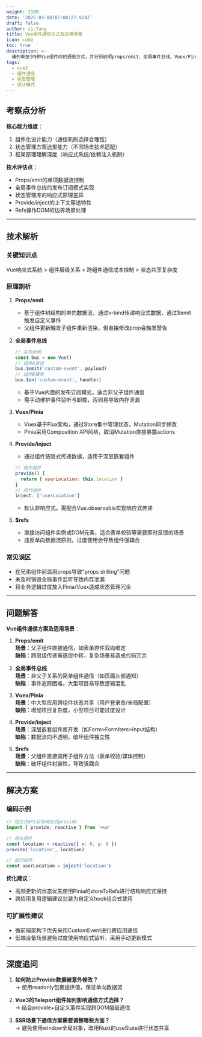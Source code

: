 ```yaml
---
weight: 3100
date: '2025-03-04T07:00:27.924Z'
draft: false
author: zi.Yang
title: Vue组件通信方式及应用场景
icon: code
toc: true
description: >-
  请列举至少5种Vue组件间的通信方式，并分别说明props/emit、全局事件总线、Vuex/Pinia状态管理、provide/inject以及$refs等方案的最佳适用场景及潜在缺陷。
tags:
  - vue2
  - 组件通信
  - 状态管理
  - 设计模式
---
```




## 考察点分析

**核心能力维度**：  

1. 组件化设计能力（通信机制选择合理性）  
2. 状态管理方案选型能力（不同场景技术适配）  
3. 框架原理理解深度（响应式系统/依赖注入机制）  

**技术评估点**：  

- Props/emit的单项数据流控制  
- 全局事件总线的发布订阅模式实现  
- 状态管理库的响应式原理差异  
- Provide/inject的上下文穿透特性  
- Refs操作DOM的边界场景处理  

---

## 技术解析

### 关键知识点  

Vue响应式系统 > 组件层级关系 > 跨组件通信成本控制 > 状态共享复杂度

### 原理剖析  

1. **Props/emit**  
   - 基于组件树结构的单向数据流，通过v-bind传递响应式数据，通过$emit触发自定义事件  
   - 父组件更新触发子组件重新渲染，但直接修改prop会触发警告  

2. **全局事件总线**  

   ```javascript
   // 实现示例
   const bus = new Vue()
   // 组件A发送
   bus.$emit('custom-event', payload)
   // 组件B接收
   bus.$on('custom-event', handler)
   ```

   - 基于Vue内置的发布订阅模式，适合非父子组件通信  
   - 需手动维护事件监听与卸载，否则易导致内存泄漏  

3. **Vuex/Pinia**  
   - Vuex基于Flux架构，通过Store集中管理状态，Mutation同步修改  
   - Pinia采用Composition API风格，取消Mutation直接暴露actions  

4. **Provide/inject**  
   - 通过组件链隐式传递数据，适用于深层嵌套组件  

   ```javascript
   // 祖先组件
   provide() {
     return { userLocation: this.location }
   }
   // 后代组件
   inject: ['userLocation']
   ```

   - 默认非响应式，需配合Vue.observable实现响应式传递  

5. **$refs**  
   - 直接访问组件实例或DOM元素，适合表单校验等需要即时反馈的场景  
   - 违反单向数据流原则，过度使用会导致组件强耦合  

### 常见误区  

- 在兄弟组件间滥用props导致"props drilling"问题  
- 未及时销毁全局事件监听导致内存泄漏  
- 将业务逻辑过度放入Pinia/Vuex造成状态管理冗余  

---

## 问题解答

**Vue组件通信方案及适用场景**：  

1. **Props/emit**  
   **场景**：父子组件直接通信，如表单控件双向绑定  
   **缺陷**：跨层级传递需逐层中转，复杂场景易造成代码冗余  

2. **全局事件总线**  
   **场景**：非父子关系的简单组件通信（如页面头部通知）  
   **缺陷**：事件追踪困难，大型项目易导致逻辑混乱  

3. **Vuex/Pinia**  
   **场景**：中大型应用跨组件状态共享（用户登录态/全局配置）  
   **缺陷**：增加项目复杂度，小型项目可能过度设计  

4. **Provide/inject**  
   **场景**：深层嵌套组件库开发（如Form>FormItem>Input结构）  
   **缺陷**：数据流向不透明，破坏组件独立性  

5. **$refs**  
   **场景**：父组件直接调用子组件方法（表单校验/媒体控制）  
   **缺陷**：破坏组件封装性，导致强耦合  

---

## 解决方案

### 编码示例  

```javascript
// 组合式API实现响应式provide
import { provide, reactive } from 'vue'

// 祖先组件
const location = reactive({ x: 0, y: 0 })
provide('location', location)

// 后代组件
const userLocation = inject('location')
```

**优化建议**：  

- 高频更新的状态优先使用Pinia的storeToRefs进行结构响应式保持  
- 跨应用复用逻辑建议封装为自定义hook组合式使用  

### 可扩展性建议  

- 微前端架构下优先采用CustomEvent进行跨应用通信  
- 低端设备场景避免过度使用响应式监听，采用手动更新模式  

---

## 深度追问  

1. **如何防止Provide数据被意外修改？**  
   → 使用readonly包裹提供值，保证单向数据流  

2. **Vue3的Teleport组件如何影响通信方式选择？**  
   → 结合provide+自定义事件实现跨DOM层级通信  

3. **SSR场景下通信方案需要调整哪些方面？**  
   → 避免使用window全局对象，改用Nuxt的useState进行状态共享
